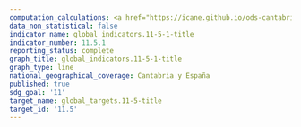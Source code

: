 ```yaml
---
computation_calculations: <a href="https://icane.github.io/ods-cantabria/assets/pdf/11.5.1.1.pdf" target="_blank">Número de personas muertas, desaparecidas y afectadas directamente atribuido a desastres por cada 100.000 habitantes</a>
data_non_statistical: false
indicator_name: global_indicators.11-5-1-title
indicator_number: 11.5.1
reporting_status: complete
graph_title: global_indicators.11-5-1-title
graph_type: line
national_geographical_coverage: Cantabria y España
published: true
sdg_goal: '11'
target_name: global_targets.11-5-title
target_id: '11.5'
---
```

